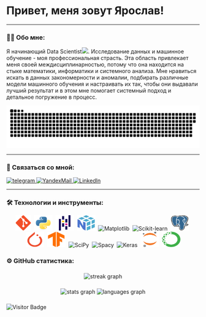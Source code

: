 # Привет, меня зовут Ярослав!

---

### :man_technologist: Обо мне:

Я начинающий Data Scientist<img src="https://media.giphy.com/media/v1.Y2lkPTc5MGI3NjExaTBuZ3luc280ejc1M3JmcGo5Ym83bzFxZXYxNGs1Nmwya214dzNsMyZlcD12MV9pbnRlcm5hbF9naWZfYnlfaWQmY3Q9cw/bLVTnQvgggksbDXs7S/giphy.gif" width="30px">. Исследование данных и машинное обучение - моя профессиональная страсть. Эта область привлекает меня своей междисциплинарностью, потому что она находится на стыке математики, информатики и системного анализа. Мне нравиться искать в данных закономерности и аномалии, подбирать различные модели машинного обучения и настраивать их так, чтобы они выдавали лучший результат и в этом мне помогает системный подход и детальное погружение в процесс.

<p align="center">
 <img width="600" src="github-snake.svg" alt="snake"/>
</p>


---

### 🤝 Связаться со мной:
   <div id="badges">
    <a href="https://t.me/yarboxes" target="_blank">
      <img src="https://cdn-icons-png.flaticon.com/512/2111/2111646.png" width="50" height="50" alt="telegram" />
    </a>
    <a href="mailto:y@roslav-korobkov.ru" target="_blank">
      <img src="https://upload.wikimedia.org/wikipedia/commons/5/55/Yandex_Mail_icon.svg" width="50" height="50" alt="YandexMail"/>
    </a>
    <a href="www.linkedin.com/in/ярослав-коробков-9b644b2b4" target="_blank">
      <img src="https://content.linkedin.com/content/dam/me/business/en-us/amp/brand-site/v2/bg/LI-Logo.svg.original.svg" width="100" height="40" alt="LinkedIn"/>
    </a>
  </div>
  
---

### 🛠️ Технологии и инструменты:

<p align="center">
    <img src="https://github.com/devicons/devicon/blob/master/icons/git/git-original.svg" title="Git" alt="Git" width="40" height="40"/>&nbsp
    <img src="https://github.com/devicons/devicon/blob/master/icons/python/python-original.svg" title="Python" alt="Python" width="48" height="40"/>&nbsp
    <img src="https://github.com/devicons/devicon/blob/master/icons/pandas/pandas-original.svg" title="Pandas" alt="Pandas" width="48" height="40"/>&nbsp
    <img src="https://github.com/devicons/devicon/blob/master/icons/numpy/numpy-original.svg" title="NumPy" alt="NumPy" width="48" height="40"/>&nbsp
    <img src="https://upload.wikimedia.org/wikipedia/commons/thumb/8/84/Matplotlib_icon.svg/1200px-Matplotlib_icon.svg.png" title="Matplotlib" alt="Matplotlib" width="48" height="40"/>&nbsp
    <img src="https://upload.wikimedia.org/wikipedia/commons/thumb/0/05/Scikit_learn_logo_small.svg/2560px-Scikit_learn_logo_small.svg.png" title="Scikit-learn" alt="Scikit-learn" width="85" height="40"/>&nbsp
    <img src="https://github.com/devicons/devicon/blob/master/icons/postgresql/postgresql-original.svg" title="PostgreSQL" alt="PostgreSQL" width="48" height="40"/>&nbsp
    <img src="https://github.com/devicons/devicon/blob/master/icons/pytorch/pytorch-original.svg" title="PyTorch" alt="PyTorch" width="48" height="40"/>&nbsp
    <img src="https://github.com/devicons/devicon/blob/master/icons/tensorflow/tensorflow-original.svg" title="TensorFlow" alt="TensorFlow" width="48" height="40"/>&nbsp
    <img src="https://scipy.org/images/logo.svg" title="SciPy" alt="SciPy" width="48" height="40"/>&nbsp
    <img src="https://upload.wikimedia.org/wikipedia/commons/thumb/8/88/SpaCy_logo.svg/1200px-SpaCy_logo.svg.png" title="Spacy" alt="Spacy" width="85" height="40"/>&nbsp
    <img src="https://upload.wikimedia.org/wikipedia/commons/thumb/a/ae/Keras_logo.svg/512px-Keras_logo.svg.png" title="Keras" alt="Keras" width="48" height="40"/>&nbsp
    <img src="https://github.com/devicons/devicon/blob/master/icons/jupyter/jupyter-original.svg" title="Jupyter Notebook" alt="Jupyter Notebook" width="48" height="40"/>&nbsp
    <img src="https://github.com/devicons/devicon/blob/master/icons/anaconda/anaconda-original.svg" title="Anaconda" alt="Anaconda" width="48" height="40"/>
</p>

### ⚙️ GitHub статистика:

###

<div align="center">
  <img src="https://streak-stats.demolab.com?user=yaroslav-korobkov&locale=en&mode=daily&theme=dark&hide_border=false&border_radius=5&order=3" height="220" alt="streak graph"  />
</div>

###

<div align="center">
  <img src="https://github-readme-stats.vercel.app/api?username=yaroslav-korobkov&hide_title=false&hide_rank=false&show_icons=true&include_all_commits=true&count_private=true&disable_animations=false&theme=dracula&locale=en&hide_border=false&order=1" height="150" alt="stats graph"  />
  <img src="https://github-readme-stats.vercel.app/api/top-langs?username=yaroslav-korobkov&locale=en&hide_title=false&layout=compact&card_width=320&langs_count=5&theme=dracula&hide_border=false&order=2" height="150" alt="languages graph"  />
</div>

###
![Visitor Badge](https://visitor-badge.laobi.icu/badge?page_id=yaroslav-korobkov)





